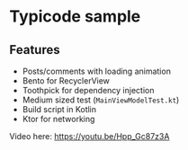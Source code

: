 # Typicode sample

## Features
* Posts/comments with loading animation 
* Bento for RecyclerView
* Toothpick for dependency injection
* Medium sized test (`MainViewModelTest.kt`)
* Build script in Kotlin
* Ktor for networking

Video here:
https://youtu.be/Hpp_Gc87z3A
